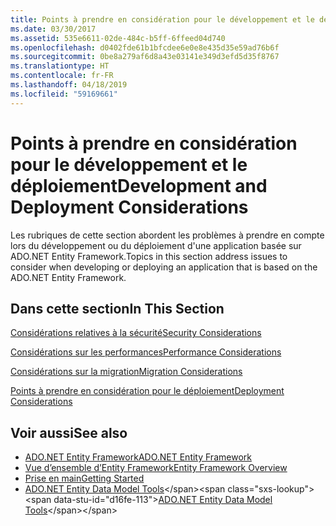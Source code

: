 ```yaml
---
title: Points à prendre en considération pour le développement et le déploiement
ms.date: 03/30/2017
ms.assetid: 535e6611-02de-484c-b5ff-6ffeed04d740
ms.openlocfilehash: d0402fde61b1bfcdee6e0e8e435d35e59ad76b6f
ms.sourcegitcommit: 0be8a279af6d8a43e03141e349d3efd5d35f8767
ms.translationtype: HT
ms.contentlocale: fr-FR
ms.lasthandoff: 04/18/2019
ms.locfileid: "59169661"
---
```

# <a name="development-and-deployment-considerations"></a><span data-ttu-id="d16fe-102">Points à prendre en considération pour le développement et le déploiement</span><span class="sxs-lookup"><span data-stu-id="d16fe-102">Development and Deployment Considerations</span></span>
<span data-ttu-id="d16fe-103">Les rubriques de cette section abordent les problèmes à prendre en compte lors du développement ou du déploiement d'une application basée sur ADO.NET Entity Framework.</span><span class="sxs-lookup"><span data-stu-id="d16fe-103">Topics in this section address issues to consider when developing or deploying an application that is based on the ADO.NET Entity Framework.</span></span>  
  
## <a name="in-this-section"></a><span data-ttu-id="d16fe-104">Dans cette section</span><span class="sxs-lookup"><span data-stu-id="d16fe-104">In This Section</span></span>  
 [<span data-ttu-id="d16fe-105">Considérations relatives à la sécurité</span><span class="sxs-lookup"><span data-stu-id="d16fe-105">Security Considerations</span></span>](../../../../../docs/framework/data/adonet/ef/security-considerations.md)  
  
 [<span data-ttu-id="d16fe-106">Considérations sur les performances</span><span class="sxs-lookup"><span data-stu-id="d16fe-106">Performance Considerations</span></span>](../../../../../docs/framework/data/adonet/ef/performance-considerations.md)  
  
 [<span data-ttu-id="d16fe-107">Considérations sur la migration</span><span class="sxs-lookup"><span data-stu-id="d16fe-107">Migration Considerations</span></span>](../../../../../docs/framework/data/adonet/ef/migration-considerations.md)  
  
 [<span data-ttu-id="d16fe-108">Points à prendre en considération pour le déploiement</span><span class="sxs-lookup"><span data-stu-id="d16fe-108">Deployment Considerations</span></span>](../../../../../docs/framework/data/adonet/ef/deployment-considerations.md)  
  
## <a name="see-also"></a><span data-ttu-id="d16fe-109">Voir aussi</span><span class="sxs-lookup"><span data-stu-id="d16fe-109">See also</span></span>

- [<span data-ttu-id="d16fe-110">ADO.NET Entity Framework</span><span class="sxs-lookup"><span data-stu-id="d16fe-110">ADO.NET Entity Framework</span></span>](../../../../../docs/framework/data/adonet/ef/index.md)
- [<span data-ttu-id="d16fe-111">Vue d’ensemble d’Entity Framework</span><span class="sxs-lookup"><span data-stu-id="d16fe-111">Entity Framework Overview</span></span>](../../../../../docs/framework/data/adonet/ef/overview.md)
- [<span data-ttu-id="d16fe-112">Prise en main</span><span class="sxs-lookup"><span data-stu-id="d16fe-112">Getting Started</span></span>](../../../../../docs/framework/data/adonet/ef/getting-started.md)
- <span data-ttu-id="d16fe-113">[ADO.NET Entity Data Model Tools](https://docs.microsoft.com/previous-versions/dotnet/netframework-4.0/bb399249(v=vs.100))</span><span class="sxs-lookup"><span data-stu-id="d16fe-113">[ADO.NET Entity Data Model Tools](https://docs.microsoft.com/previous-versions/dotnet/netframework-4.0/bb399249(v=vs.100))</span></span>

